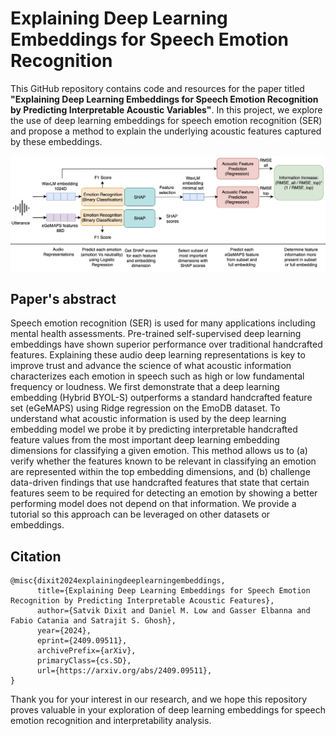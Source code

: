 # Explaining Deep Learning Embeddings for Speech Emotion Recognition
This GitHub repository contains code and resources for the paper titled **"Explaining Deep Learning Embeddings for Speech Emotion Recognition by Predicting Interpretable Acoustic Variables"**. In this project, we explore the use of deep learning embeddings for speech emotion recognition (SER) and propose a method to explain the underlying acoustic features captured by these embeddings.

<p align="center"><img src="docs/model.png"/></p>

## Paper's abstract
Speech emotion recognition (SER) is used for many applications including mental health assessments. Pre-trained self-supervised deep learning embeddings have shown superior performance over traditional handcrafted features. Explaining these audio deep learning representations is key to improve trust and advance the science of what acoustic information characterizes each emotion in speech such as high or low fundamental frequency or loudness. We first demonstrate that a deep learning embedding (Hybrid BYOL-S) outperforms a standard handcrafted feature set (eGeMAPS) using Ridge regression on the EmoDB dataset. To understand what acoustic information is used by the deep learning embedding model we probe it by predicting interpretable handcrafted feature values from the most important deep learning embedding dimensions for classifying a given emotion. This method allows us to (a) verify whether the features known to be relevant in classifying an emotion are represented within the top embedding dimensions, and (b) challenge data-driven findings that use handcrafted features that state that certain features seem to be required for detecting an emotion by showing a better performing model does not depend on that information. We provide a tutorial so this approach can be leveraged on other datasets or embeddings. 

## Citation
```
@misc{dixit2024explainingdeeplearningembeddings,
      title={Explaining Deep Learning Embeddings for Speech Emotion Recognition by Predicting Interpretable Acoustic Features}, 
      author={Satvik Dixit and Daniel M. Low and Gasser Elbanna and Fabio Catania and Satrajit S. Ghosh},
      year={2024},
      eprint={2409.09511},
      archivePrefix={arXiv},
      primaryClass={cs.SD},
      url={https://arxiv.org/abs/2409.09511}, 
}
```

Thank you for your interest in our research, and we hope this repository proves valuable in your exploration of deep learning embeddings for speech emotion recognition and interpretability analysis.


